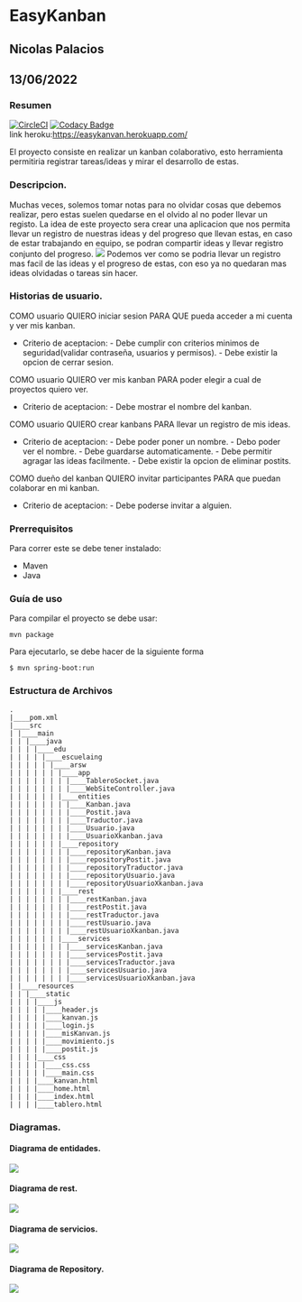 # EasyKanban

## Nicolas Palacios

## 13/06/2022

### Resumen

[![CircleCI](https://circleci.com/gh/nicolaspalacios-f/proyecto/tree/main.svg?style=svg)](https://circleci.com/gh/nicolaspalacios-f/proyecto/tree/main)
[![Codacy Badge](https://app.codacy.com/project/badge/Grade/dd605bf92e0f4dc690bfd74d155c426b)](https://www.codacy.com/gh/nicolaspalacios-f/proyecto/dashboard?utm_source=github.com&utm_medium=referral&utm_content=nicolaspalacios-f/proyecto&utm_campaign=Badge_Grade)  
link heroku:https://easykanvan.herokuapp.com/

El proyecto consiste en realizar un kanban colaborativo, esto herramienta permitiria registrar tareas/ideas y mirar el desarrollo de estas.

### Descripcion.

Muchas veces, solemos tomar notas para no olvidar cosas que debemos realizar, pero estas suelen quedarse en el olvido al no poder llevar un registo.
La idea de este proyecto sera crear una aplicacion que nos permita llevar un registro de nuestras ideas y del progreso que llevan estas, en caso de estar trabajando en equipo, se podran compartir ideas y llevar registro conjunto del progreso.
<img src="imagen\tests.png">
Podemos ver como se podria llevar un registro mas facil de las ideas y el progreso de estas, con eso ya no quedaran mas ideas olvidadas o tareas sin hacer.

### Historias de usuario.

COMO usuario QUIERO iniciar sesion PARA QUE pueda acceder a mi cuenta y ver mis kanban.

- Criterio de aceptacion: - Debe cumplir con criterios minimos de seguridad(validar contraseña, usuarios y permisos). - Debe existir la opcion de cerrar sesion.

COMO usuario QUIERO ver mis kanban PARA poder elegir a cual de proyectos quiero ver.

- Criterio de aceptacion: - Debe mostrar el nombre del kanban.

COMO usuario QUIERO crear kanbans PARA llevar un registro de mis ideas.

- Criterio de aceptacion: - Debe poder poner un nombre. - Debo poder ver el nombre. - Debe guardarse automaticamente. - Debe permitir agragar las ideas facilmente. - Debe existir la opcion de eliminar postits.

COMO dueño del kanban QUIERO invitar participantes PARA que puedan colaborar en mi kanban.

- Criterio de aceptacion: - Debe poderse invitar a alguien.

### Prerrequisitos

Para correr este se debe tener instalado:

- Maven
- Java

### Guía de uso

Para compilar el proyecto se debe usar:

```
mvn package
```

Para ejecutarlo, se debe hacer de la siguiente forma

```
$ mvn spring-boot:run
```

### Estructura de Archivos

    .
    |____pom.xml
    |____src
    | |____main
    | | |____java
    | | | |____edu
    | | | | |____escuelaing
    | | | | | |____arsw
    | | | | | | |____app
    | | | | | | | |____TableroSocket.java
    | | | | | | | |____WebSiteController.java
    | | | | | | |____entities
    | | | | | | | |____Kanban.java
    | | | | | | | |____Postit.java
    | | | | | | | |____Traductor.java
    | | | | | | | |____Usuario.java
    | | | | | | | |____UsuarioXkanban.java
    | | | | | | |____repository
    | | | | | | | |____repositoryKanban.java
    | | | | | | | |____repositoryPostit.java
    | | | | | | | |____repositoryTraductor.java
    | | | | | | | |____repositoryUsuario.java
    | | | | | | | |____repositoryUsuarioXkanban.java
    | | | | | | |____rest
    | | | | | | | |____restKanban.java
    | | | | | | | |____restPostit.java
    | | | | | | | |____restTraductor.java
    | | | | | | | |____restUsuario.java
    | | | | | | | |____restUsuarioXkanban.java
    | | | | | | |____services
    | | | | | | | |____servicesKanban.java
    | | | | | | | |____servicesPostit.java
    | | | | | | | |____servicesTraductor.java
    | | | | | | | |____servicesUsuario.java
    | | | | | | | |____servicesUsuarioXkanban.java
    | |____resources
    | | |____static
    | | | |____js
    | | | | |____header.js
    | | | | |____kanvan.js
    | | | | |____login.js
    | | | | |____misKanvan.js
    | | | | |____movimiento.js
    | | | | |____postit.js
    | | | |____css
    | | | | |____css.css
    | | | | |____main.css
    | | | |____kanvan.html
    | | | |____home.html
    | | | |____index.html
    | | | |____tablero.html

### Diagramas.

#### Diagrama de entidades.

<img src='imagen/diagrama_entidades.png'/>

#### Diagrama de rest.

<img src='imagen/diagrama rest.png'/>

#### Diagrama de servicios.

<img src='imagen/diagrama servicios.png'>

#### Diagrama de Repository.

<img src='imagen/diagrama Repository.png'>
